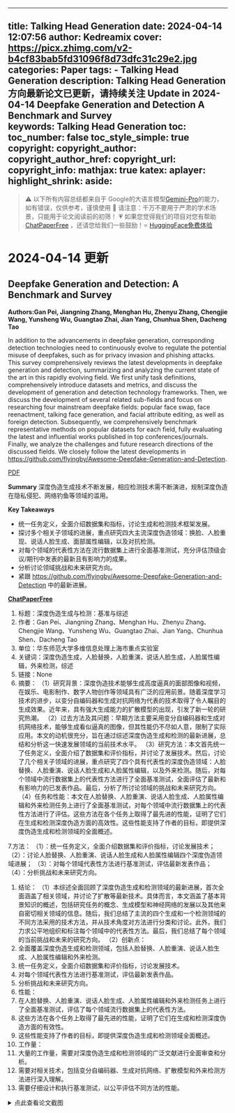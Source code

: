 
---
title: Talking Head Generation
date: 2024-04-14 12:07:56
author: Kedreamix
cover: https://picx.zhimg.com/v2-b4cf83bab5fd31096f8d73dfc31c29e2.jpg
categories: Paper
tags:
    - Talking Head Generation
description: Talking Head Generation 方向最新论文已更新，请持续关注 Update in 2024-04-14  Deepfake Generation and Detection A Benchmark and Survey  
keywords: Talking Head Generation
toc:
toc_number: false
toc_style_simple: true
copyright:
copyright_author:
copyright_author_href:
copyright_url:
copyright_info:
mathjax: true
katex:
aplayer:
highlight_shrink:
aside:
---

>⚠️ 以下所有内容总结都来自于 Google的大语言模型[Gemini-Pro](https://ai.google.dev/)的能力，如有错误，仅供参考，谨慎使用
>🔴 请注意：千万不要用于严肃的学术场景，只能用于论文阅读前的初筛！
>💗 如果您觉得我们的项目对您有帮助 [ChatPaperFree](https://github.com/Kedreamix/ChatPaperFree) ，还请您给我们一些鼓励！⭐️ [HuggingFace免费体验](https://huggingface.co/spaces/Kedreamix/ChatPaperFree)

# 2024-04-14 更新


## Deepfake Generation and Detection: A Benchmark and Survey

**Authors:Gan Pei, Jiangning Zhang, Menghan Hu, Zhenyu Zhang, Chengjie Wang, Yunsheng Wu, Guangtao Zhai, Jian Yang, Chunhua Shen, Dacheng Tao**

In addition to the advancements in deepfake generation, corresponding detection technologies need to continuously evolve to regulate the potential misuse of deepfakes, such as for privacy invasion and phishing attacks. This survey comprehensively reviews the latest developments in deepfake generation and detection, summarizing and analyzing the current state of the art in this rapidly evolving field. We first unify task definitions, comprehensively introduce datasets and metrics, and discuss the development of generation and detection technology frameworks. Then, we discuss the development of several related sub-fields and focus on researching four mainstream deepfake fields: popular face swap, face reenactment, talking face generation, and facial attribute editing, as well as foreign detection. Subsequently, we comprehensively benchmark representative methods on popular datasets for each field, fully evaluating the latest and influential works published in top conferences/journals. Finally, we analyze the challenges and future research directions of the discussed fields. We closely follow the latest developments in https://github.com/flyingby/Awesome-Deepfake-Generation-and-Detection. 

[PDF](http://arxiv.org/abs/2403.17881v2) 

**Summary**
深度伪造生成技术不断发展，相应检测技术需不断演进，规制深度伪造在隐私侵犯、网络钓鱼等领域的滥用。


**Key Takeaways**
- 统一任务定义，全面介绍数据集和指标，讨论生成和检测技术框架发展。
- 探讨多个相关子领域的进展，重点研究四大主流深度伪造领域：换脸、人脸重现、说话人脸生成、面部属性编辑，以及对抗检测。
- 对每个领域的代表性方法在流行数据集上进行全面基准测试，充分评估顶级会议/期刊中发表的最新且有影响力的成果。
- 分析讨论领域挑战和未来研究方向。
- 紧跟 https://github.com/flyingby/Awesome-Deepfake-Generation-and-Detection 中的最新进展。

**[ChatPaperFree](https://huggingface.co/spaces/Kedreamix/ChatPaperFree)**

<ol>
<li>标题：深度伪造生成与检测：基准与综述</li>
<li>作者：Gan Pei、Jiangning Zhang、Menghan Hu、Zhenyu Zhang、Chengjie Wang、Yunsheng Wu、Guangtao Zhai、Jian Yang、Chunhua Shen、Dacheng Tao</li>
<li>单位：华东师范大学多维信息处理上海市重点实验室</li>
<li>关键词：深度伪造生成，人脸替换，人脸重演，说话人脸生成，人脸属性编辑，外来检测，综述</li>
<li>链接：None</li>
<li>摘要：
（1）研究背景：深度伪造技术能够生成高度逼真的面部图像和视频，在娱乐、电影制作、数字人物创作等领域具有广泛的应用前景。随着深度学习技术的进步，以变分自编码器和生成对抗网络为代表的技术取得了令人瞩目的生成效果。近年来，具有强大生成能力的扩散模型的出现，引发了新一轮的研究热潮。
（2）过去方法及其问题：早期方法主要采用变分自编码器和生成对抗网络技术，能够生成看似逼真的图像，但其性能仍不尽如人意，限制了实际应用。本文的动机很充分，旨在通过综述深度伪造生成和检测的最新进展，总结和分析这一快速发展领域的当前技术水平。
（3）研究方法：本文首先统一了任务定义，全面介绍了数据集和评价指标，并讨论了发展技术。然后，讨论了几个相关子领域的进展，重点研究了四个具有代表性的深度伪造领域：人脸替换、人脸重演、说话人脸生成和人脸属性编辑，以及外来检测。随后，对每个领域中流行数据集上的代表性方法进行了全面基准测试，全面评估了最新和有影响力的已发表作品。最后，分析了所讨论领域的挑战和未来研究方向。
（4）任务和性能：本文在人脸替换、人脸重演、说话人脸生成、人脸属性编辑和外来检测任务上进行了全面基准测试，对每个领域中流行数据集上的代表性方法进行了评估。这些方法在各个任务上取得了最先进的性能，证明了它们在生成和检测深度伪造方面的高效性。这些性能支持了作者的目标，即提供深度伪造生成和检测领域的全面概述。</li>
</ol>
<p>7.方法：
（1）：统一任务定义，全面介绍数据集和评价指标，讨论发展技术；
（2）：讨论人脸替换、人脸重演、说话人脸生成和人脸属性编辑四个深度伪造领域进展；
（3）：对每个领域代表性方法进行基准测试，评估最新发表作品；
（4）：分析挑战和未来研究方向。</p>
<ol>
<li>结论：
（1）本综述全面回顾了深度伪造生成和检测领域的最新进展，首次全面涵盖了相关领域，并讨论了扩散等最新技术。具体而言，本文涵盖了基本背景知识的概述，包括研究任务的概念、生成模型和神经网络的发展以及其他来自密切相关领域的信息。随后，我们总结了主流的四个生成和一个检测领域的不同方法采用的技术方法，并从技术角度对方法进行分类和讨论。此外，我们力求公平地组织和标注每个领域中的代表性方法。最后，我们总结了每个领域的当前挑战和未来的研究方向。
（2）创新点：</li>
<li>全面覆盖深度伪造生成和检测领域，包括人脸替换、人脸重演、说话人脸生成、人脸属性编辑和外来检测。</li>
<li>统一任务定义，全面介绍数据集和评价指标，讨论发展技术。</li>
<li>对每个领域代表性方法进行基准测试，评估最新发表作品。</li>
<li>分析挑战和未来研究方向。</li>
<li>性能：</li>
<li>在人脸替换、人脸重演、说话人脸生成、人脸属性编辑和外来检测任务上进行了全面基准测试，评估了每个领域流行数据集上的代表性方法。</li>
<li>这些方法在各个任务上取得了最先进的性能，证明了它们在生成和检测深度伪造方面的有效性。</li>
<li>这些性能支持了作者的目标，即提供深度伪造生成和检测领域全面概述。</li>
<li>工作量：</li>
<li>大量的工作量，需要对深度伪造生成和检测领域的广泛文献进行全面审查和分析。</li>
<li>需要对相关技术，包括变分自编码器、生成对抗网络、扩散模型和外来检测方法进行深入理解。</li>
<li>需要仔细设计和执行基准测试，以公平评估不同方法的性能。</li>
</ol>


<details>
  <summary>点此查看论文截图</summary>
<img src="https://picx.zhimg.com/v2-6aeb35b9b32deab9d1d23aa9b1eea276.jpg" align="middle">
<img src="https://picx.zhimg.com/v2-b4cf83bab5fd31096f8d73dfc31c29e2.jpg" align="middle">
<img src="https://pic1.zhimg.com/v2-25e200804e3a12a1413b7bb204b5140d.jpg" align="middle">
<img src="https://pica.zhimg.com/v2-f7724b1a6d114dcf338b21d91980680f.jpg" align="middle">
<img src="https://pic1.zhimg.com/v2-7308534a9cb3137f16881c6b4c39ae70.jpg" align="middle">
<img src="https://pic1.zhimg.com/v2-37bc450ea15d85f35b70da807b592dbc.jpg" align="middle">
</details>




